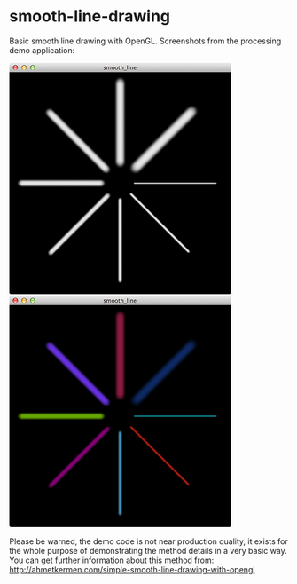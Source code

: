 smooth-line-drawing
===================

Basic smooth line drawing with OpenGL. Screenshots from the processing demo application:

![](https://github.com/akermen/smooth-line-drawing/blob/master/screenshots/line-06.png)
![](https://github.com/akermen/smooth-line-drawing/blob/master/screenshots/line-07.png)

Please be warned, the demo code is not near production quality, it exists for the whole purpose of demonstrating the method details in a very basic way. You can get further information about this method from: http://ahmetkermen.com/simple-smooth-line-drawing-with-opengl
